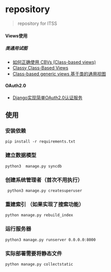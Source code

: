 # repository

> repository for ITSS



#### Views使用

##### 类通用试图

- [如何正确使用 CBVs (Class-based views)](http://www.weiguda.com/blog/11/)
- [Classy Class-Based Views](http://ccbv.co.uk/)
- [Class-based generic views 基于类的通用视图](http://django-14-tkliuxing.readthedocs.org/en/latest/topics/class-based-views.html)

#### OAuth2.0

- [Django实现简单OAuth2.0认证服务](http://bozpy.sinaapp.com/blog/27)



## 使用

### 安装依赖

    pip install -r requirements.txt

### 建立数据模型

    python3  manage.py syncdb

### 创建系统管理者（首次不用执行）

     python3 manage.py createsuperuser


### 重建索引 （如果实现了搜索功能）

    python manage.py rebuild_index


### 运行服务器

    python3 manage.py runserver 0.0.0.0:8000


### 实际部署需要将静态文件

    python manage.py collectstatic
